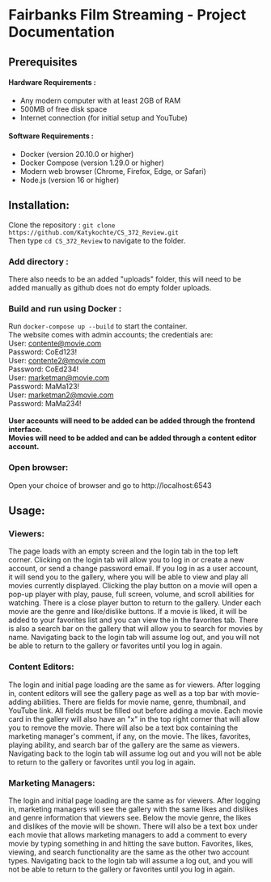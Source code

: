# Fairbanks Film Streaming - Project Documentation

## Prerequisites

#### Hardware Requirements :
- Any modern computer with at least 2GB of RAM
- 500MB of free disk space
- Internet connection (for initial setup and YouTube)
#### Software Requirements :
- Docker (version 20.10.0 or higher)
- Docker Compose (version 1.29.0 or higher)
- Modern web browser (Chrome, Firefox, Edge, or Safari)
- Node.js (version 16 or higher)

## Installation: 
Clone the repository :
`git clone https://github.com/Katykochte/CS_372_Review.git` <br>
Then type `cd CS_372_Review` to navigate to the folder.
### Add directory : 
There also needs to be an added "uploads" folder, this will need to be added manually
as github does not do empty folder uploads. 

### Build and run using Docker :
Run `docker-compose up --build` to start the container. <br>
The website comes with admin accounts; the credentials are: <br>
User: contente@movie.com <br>
Password: CoEd123! <br>
User: contente2@movie.com <br>
Password: CoEd234! <br>
User: marketman@movie.com <br>
Password: MaMa123! <br>
User: marketman2@movie.com <br>
Password: MaMa234! <br>
<br>
**User accounts will need to be added can be added through the frontend interface.** <br>
**Movies will need to be added and can be added through a content editor account.**

### Open browser: 
Open your choice of browser and go to http://localhost:6543

## Usage:
### Viewers: 
The page loads with an empty screen and the login tab in the top left corner. 
Clicking on the login tab will allow you to log in or create a new account, or send a change password email. 
If you log in as a user account, it will send you to the gallery, where you will be able to view and play all 
movies currently displayed. Clicking the play button on a movie will open a pop-up player with play, pause,
full screen, volume, and scroll abilities for watching. There is a close player button to return to the 
gallery. Under each movie are the genre and like/dislike buttons. If a movie is liked, it will be added to your 
favorites list and you can view the in the favorites tab. There is also a search bar on the gallery that 
will allow you to search for movies by name. Navigating back to the login tab will assume log out, and you 
will not be able to return to the gallery or favorites until you log in again. 
### Content Editors: 
The login and initial page loading are the same as for viewers. After logging in, content editors will see the gallery
page as well as a top bar with movie-adding abilities. There are fields for movie name, genre, thumbnail, and 
YouTube link. All fields must be filled out before adding a movie. Each movie card in the gallery will also have 
an "x" in the top right corner that will allow you to remove the movie. There will also be a text box containing
the marketing manager's comment, if any, on the movie. The likes, favorites, playing ability, and search bar of the 
gallery are the same as viewers. Navigating back to the login tab will assume log out and you 
will not be able to return to the gallery or favorites until you log in again.
### Marketing Managers: 
The login and initial page loading are the same as for viewers. After logging in, marketing managers will see the gallery
with the same likes and dislikes and genre information that viewers see. Below the movie genre, the likes and dislikes of
the movie will be shown. There will also be a text box under each movie that allows marketing managers to add a 
comment to every movie by typing something in and hitting the save button. Favorites, likes, viewing, and search 
functionality are the same as the other two account types. Navigating back to the login tab will assume a log out, and you 
will not be able to return to the gallery or favorites until you log in again.
